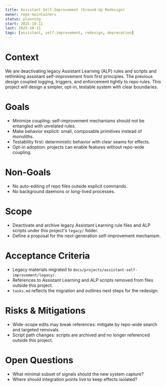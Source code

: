 ```yaml
---
title: Assistant Self-Improvement (Ground-Up Redesign)
owner: repo-maintainers
status: planning
start: 2025-10-11
last: 2025-10-11
tags: [assistant, self-improvement, redesign, deprecation]
---
```


# Context

We are deactivating legacy Assistant Learning (ALP) rules and scripts and rethinking assistant self-improvement from first principles. The previous design coupled logging, triggers, and enforcement tightly to repo rules. This project will design a simpler, opt-in, testable system with clear boundaries.

# Goals

- Minimize coupling: self-improvement mechanisms should not be entangled with unrelated rules.
- Make behavior explicit: small, composable primitives instead of monoliths.
- Testability first: deterministic behavior with clear seams for effects.
- Opt-in adoption: projects can enable features without repo-wide coupling.

# Non-Goals

- No auto-editing of repo files outside explicit commands.
- No background daemons or long-lived processes.

# Scope

- Deactivate and archive legacy Assistant Learning rule files and ALP scripts under this project's `legacy/` folder.
- Define a proposal for the next-generation self-improvement mechanism.

# Acceptance Criteria

- Legacy materials migrated to `docs/projects/assistant-self-improvement/legacy/`.
- References to Assistant Learning and ALP scripts removed from files outside this project.
- `tasks.md` reflects the migration and outlines next steps for the redesign.

# Risks & Mitigations

- Wide-scope edits may break references: mitigate by repo-wide search and targeted removals.
- Script path changes: scripts are archived and no longer referenced outside this project.

# Open Questions

- What minimal subset of signals should the new system capture?
- Where should integration points live to keep effects isolated?


